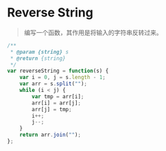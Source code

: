 # Reverse String

> 编写一个函数，其作用是将输入的字符串反转过来。

```js
/**
 * @param {string} s
 * @return {string}
 */
var reverseString = function(s) {
    var i = 0, j = s.length - 1;
    var arr = s.split("");
    while (i < j) {
        var tmp = arr[i];
        arr[i] = arr[j];
        arr[j] = tmp;
        i++;
        j--;
    }
    return arr.join("");
};
```